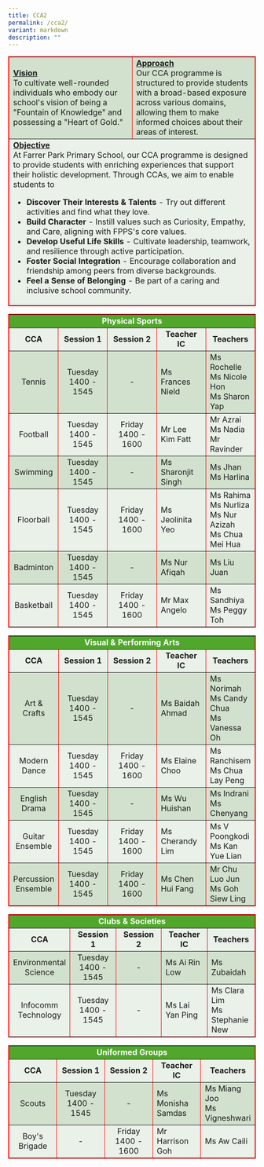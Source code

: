 ```yaml
---
title: CCA2
permalink: /cca2/
variant: markdown
description: ""
---
```

<table border="1" style="width: 100%; border-collapse: collapse; border-style: solid; border-color: red;">
<tbody>
<tr>
<td bgcolor="d2e1ce" style="width: 50%;"><span style="text-decoration: underline;"><strong>Vision</strong></span><br>
To cultivate well-rounded individuals who embody our school's vision of being a "Fountain of Knowledge" and possessing a "Heart of Gold."
</td>
<td bgcolor="d2e1ce" style="width: 50%;"><span style="text-decoration: underline;"><strong>Approach</strong></span><br>
Our CCA programme is structured to provide students with a broad-based exposure across various domains, allowing them to make informed choices about their areas of interest.
</td>
</tr>
<tr>
<td bgcolor="eaf1e9" colspan="2" style="width: 100%; border-style: solid;"><span style="text-decoration: underline;"><strong>Objective</strong></span><br>
At Farrer Park Primary School, our CCA programme is designed to provide students with enriching experiences that support their holistic development. Through CCAs, we aim to enable students to
	
* **Discover Their Interests &amp; Talents** - Try out different activities and find what they love.
* **Build Character** - Instill values such as Curiosity, Empathy, and Care, aligning with FPPS's core values. 
* **Develop Useful Life Skills** - Cultivate leadership, teamwork, and resilience through active participation. 	
* **Foster Social Integration** -  Encourage collaboration and friendship among peers from diverse backgrounds.	
* **Feel a Sense of Belonging** - Be part of a caring and inclusive school community.	
</td>
</tr>
</tbody>
</table>

<table border="1" style="width: 100%; border-collapse: collapse; border-style: solid; border-color: red;">
<tbody>
<tr>
<td bgcolor="51a72c" colspan="5" style="width: 20%; text-align: center;"><span style="color: #ffffff;"><strong>Physical Sports</strong></span></td>
</tr>
<tr bgcolor="eaf1e9">
<td style="width: 20%; text-align: center;"><strong>CCA</strong></td>
<td style="width: 20%; text-align: center;"><strong>Session 1</strong></td>
<td style="width: 20%; text-align: center;"><strong>Session 2</strong></td>
<td style="width: 20%; text-align: center;"><strong>Teacher IC</strong></td>
<td style="width: 20%; text-align: center;"><strong>Teachers</strong></td>
</tr>
<tr bgcolor="d2e1ce">
<td style="width: 20%; text-align: center; vertical-align: middle;">Tennis</td>
<td style="width: 20%; text-align: center; vertical-align: middle;">Tuesday<br>1400 - 1545</td>
<td style="width: 20%; text-align: center; vertical-align: middle;">-</td>
<td style="width: 20%; vertical-align: middle;">Ms Frances Nield</td>
<td style="width: 20%; vertical-align: middle;">Ms Rochelle<br>Ms Nicole Hon<br>Ms Sharon Yap</td>
</tr>
<tr bgcolor="eaf1e9">
<td style="width: 20%; text-align: center; vertical-align: middle;">Football</td>
<td style="width: 20%; text-align: center; vertical-align: middle;">Tuesday<br>1400 - 1545</td>
<td style="width: 20%; text-align: center; vertical-align: middle;">Friday<br>1400 - 1600</td>
<td style="width: 20%; vertical-align: middle;">Mr Lee Kim Fatt</td>
<td style="width: 20%; vertical-align: middle;">Mr Azrai<br>Ms Nadia<br>Mr Ravinder</td>
</tr>
 <tr bgcolor="d2e1ce">
<td style="width: 20%; text-align: center; vertical-align: middle;">Swimming</td>
<td style="width: 20%; text-align: center; vertical-align: middle;">Tuesday<br>1400 - 1545</td>
<td style="width: 20%; text-align: center; vertical-align: middle;">-</td>
<td style="width: 20%; vertical-align: middle;">Ms Sharonjit Singh</td>
<td style="width: 20%; vertical-align: middle;">Ms Jhan<br>Ms Harlina</td>
</tr>
<tr bgcolor="eaf1e9">
<td style="width: 20%; text-align: center; vertical-align: middle;">Floorball</td>
<td style="width: 20%; text-align: center; vertical-align: middle;">Tuesday<br>1400 - 1545</td>
<td style="width: 20%; text-align: center; vertical-align: middle;">Friday<br>1400 - 1600</td>
<td style="width: 20%; vertical-align: middle;">Ms Jeolinita Yeo</td>
<td style="width: 20%; vertical-align: middle;">Ms Rahima<br>Ms Nurliza<br>Ms Nur Azizah<br>Ms Chua Mei Hua</td>
</tr>
<tr bgcolor="d2e1ce">
<td style="width: 20%; text-align: center; vertical-align: middle;">Badminton</td>
<td style="width: 20%; text-align: center; vertical-align: middle;">Tuesday<br>1400 - 1545</td>
<td style="width: 20%; text-align: center; vertical-align: middle;">-</td>
<td style="width: 20%; vertical-align: middle;">Ms Nur Afiqah</td>
<td style="width: 20%; vertical-align: middle;">Ms Liu Juan</td>
</tr>
<tr bgcolor="eaf1e9">
<td style="width: 20%; text-align: center; vertical-align: middle;">Basketball</td>
<td style="width: 20%; text-align: center; vertical-align: middle;">Tuesday<br>1400 - 1545</td>
<td style="width: 20%; text-align: center; vertical-align: middle;">Friday<br>1400 - 1600</td>
<td style="width: 20%; vertical-align: middle;">Mr Max Angelo</td>
<td style="width: 20%;">Ms Sandhiya<br>Ms Peggy Toh</td>
</tr>
</tbody>
</table>
<table border="1" style="width: 100%; border-collapse: collapse; border-style: solid; border-color: red;">
<tbody>
<tr>
<td bgcolor="51a72c" colspan="5" style="width: 20%; text-align: center;"><span style="color: #ffffff;"><strong>Visual &amp; Performing Arts</strong></span></td>
</tr>
<tr bgcolor="eaf1e9">
<td style="width: 20%; text-align: center;"><strong>CCA</strong></td>
<td style="width: 20%; text-align: center;"><strong>Session 1</strong></td>
<td style="width: 20%; text-align: center;"><strong>Session 2</strong></td>
<td style="width: 20%; text-align: center;"><strong>Teacher IC</strong></td>
<td style="width: 20%; text-align: center;"><strong>Teachers</strong></td>
</tr>
<tr bgcolor="d2e1ce">
<td style="width: 20%; text-align: center; vertical-align: middle;">Art &amp; Crafts</td>
<td style="width: 20%; text-align: center; vertical-align: middle;">Tuesday<br>1400 - 1545</td>
<td style="width: 20%; text-align: center; vertical-align: middle;">-</td>
<td style="width: 20%; vertical-align: middle;">Ms Baidah Ahmad</td>
<td style="width: 20%;">Ms Norimah<br>Ms Candy Chua<br>Ms Vanessa Oh</td>
</tr>
<tr bgcolor="eaf1e9">
<td style="width: 20%; text-align: center; vertical-align: middle;">Modern Dance</td>
<td style="width: 20%; text-align: center; vertical-align: middle;">Tuesday<br>1400 - 1545</td>
<td style="width: 20%; text-align: center; vertical-align: middle;">Friday<br>1400 - 1600</td>
<td style="width: 20%; vertical-align: middle;">Ms Elaine Choo</td>
<td style="width: 20%; vertical-align: middle;">Ms Ranchisem<br>Ms Chua Lay Peng</td>
</tr>
<tr bgcolor="d2e1ce">
<td style="width: 20%; text-align: center; vertical-align: middle;">English Drama</td>
<td style="width: 20%; text-align: center; vertical-align: middle;">Tuesday<br>1400 - 1545</td>
<td style="width: 20%; text-align: center; vertical-align: middle;">-</td>
<td style="width: 20%; vertical-align: middle;">Ms Wu Huishan</td>
<td style="width: 20%; vertical-align: middle;">Ms Indrani<br>Ms Chenyang</td>
</tr>
<tr bgcolor="eaf1e9">
<td style="width: 20%; text-align: center; vertical-align: middle;">Guitar Ensemble</td>
<td style="width: 20%; text-align: center; vertical-align: middle;">Tuesday<br>1400 - 1545</td>
<td style="width: 20%; text-align: center; vertical-align: middle;">Friday<br>1400 - 1600</td>
<td style="width: 20%; vertical-align: middle;">Ms Cherandy Lim</td>
<td style="width: 20%; vertical-align: middle;">Ms V Poongkodi<br>Ms Kan Yue Lian</td>
</tr>
<tr bgcolor="d2e1ce">
<td style="width: 20%; text-align: center; vertical-align: middle;">Percussion Ensemble</td>
<td style="width: 20%; text-align: center; vertical-align: middle;">Tuesday<br>1400 - 1545</td>
<td style="width: 20%; text-align: center; vertical-align: middle;">Friday<br>1400 - 1600</td>
<td style="width: 20%; vertical-align: middle;">Ms Chen Hui Fang</td>
<td style="width: 20%; vertical-align: middle;">Mr Chu Luo Jun<br>Ms Goh Siew Ling</td>
</tr>
</tbody>
</table>
<table border="1" style="width: 100%; border-collapse: collapse; border-style: solid; border-color: red;">
<tbody>
<tr>
<td bgcolor="51a72c" colspan="5" style="width: 20%; text-align: center;"><span style="color: #ffffff;"><strong>Clubs &amp; Societies</strong></span></td>
</tr>
<tr bgcolor="eaf1e9">
<td style="width: 20%; text-align: center;"><strong>CCA</strong></td>
<td style="width: 20%; text-align: center;"><strong>Session 1</strong></td>
<td style="width: 20%; text-align: center;"><strong>Session 2</strong></td>
<td style="width: 20%; text-align: center;"><strong>Teacher IC</strong></td>
<td style="width: 20%; text-align: center;"><strong>Teachers</strong></td>
</tr>
<tr bgcolor="d2e1ce">
<td style="width: 20%; text-align: center; vertical-align: middle;">Environmental Science</td>
<td style="width: 20%; text-align: center; vertical-align: middle;">Tuesday<br>1400 - 1545</td>
<td style="width: 20%; text-align: center; vertical-align: middle;">-</td>
<td style="width: 20%; vertical-align: middle;">Ms Ai Rin Low</td>
<td style="width: 20%; vertical-align: middle;">Ms Zubaidah</td>
</tr>
<tr bgcolor="eaf1e9">
<td style="width: 20%; text-align: center; vertical-align: middle;">Infocomm Technology</td>
<td style="width: 20%; text-align: center; vertical-align: middle;">Tuesday<br>1400 - 1545</td>
<td style="width: 20%; text-align: center; vertical-align: middle;">-</td>
<td style="width: 20%; vertical-align: middle;">Ms Lai Yan Ping</td>
<td style="width: 20%;">Ms Clara Lim<br>Ms Stephanie New</td>
</tr>
</tbody>
</table>
<table border="1" style="width: 100%; border-collapse: collapse; border-style: solid; border-color: red;">
<tbody>
<tr>
<td bgcolor="51a72c" colspan="5" style="width: 20%; text-align: center;"><span style="color: #ffffff;"><strong>Uniformed Groups</strong></span></td>
</tr>
<tr bgcolor="eaf1e9">
<td style="width: 20%; text-align: center;"><strong>CCA</strong></td>
<td style="width: 20%; text-align: center;"><strong>Session 1</strong></td>
<td style="width: 20%; text-align: center;"><strong>Session 2</strong></td>
<td style="width: 20%; text-align: center;"><strong>Teacher IC</strong></td>
<td style="width: 20%; text-align: center;"><strong>Teachers</strong></td>
</tr>
<tr bgcolor="d2e1ce">
<td style="width: 20%; text-align: center; vertical-align: middle;">Scouts</td>
<td style="width: 20%; text-align: center; vertical-align: middle;">Tuesday<br>1400 - 1545</td>
<td style="width: 20%; text-align: center; vertical-align: middle;">-</td>
<td style="width: 20%; vertical-align: middle;">Ms Monisha Samdas</td>
<td style="width: 20%; vertical-align: middle;">Ms Miang Joo<br>Ms Vigneshwari</td>
</tr>
<tr bgcolor="eaf1e9">
<td style="width: 20%; text-align: center; vertical-align: middle;">Boy's Brigade</td>
<td style="width: 20%; text-align: center; vertical-align: middle;">-</td>
<td style="width: 20%; text-align: center; vertical-align: middle;">Friday<br>1400 - 1600</td>
<td style="width: 20%; vertical-align: middle;">Mr Harrison Goh</td>
<td style="width: 20%;">Ms Aw Caili</td>
</tr>
</tbody>
</table>
